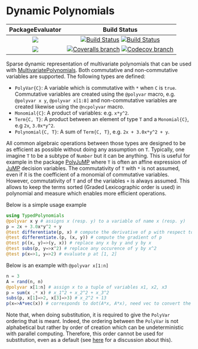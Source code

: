 # Dynamic Polynomials

| **PackageEvaluator** | **Build Status** |
|:--------------------:|:----------------:|
| [![][pkg-0.6-img]][pkg-0.6-url] | [![Build Status][build-img]][build-url] [![Build Status][winbuild-img]][winbuild-url] |
| [![][pkg-0.7-img]][pkg-0.7-url] | [![Coveralls branch][coveralls-img]][coveralls-url] [![Codecov branch][codecov-img]][codecov-url] |

Sparse dynamic representation of multivariate polynomials that can be used with [MultivariatePolynomials](https://github.com/blegat/MultivariatePolynomials.jl).
Both commutative and non-commutative variables are supported.
The following types are defined:

* `PolyVar{C}`: A variable which is commutative with `*` when `C` is `true`. Commutative variables are created using the `@polyvar` macro, e.g. `@polyvar x y`, `@polyvar x[1:8]` and non-commutative variables are created likewise using the `@ncpolyvar` macro.
* `Monomial{C}`: A product of variables: e.g. `x*y^2`.
* `Term{C, T}`: A product between an element of type `T` and a `Monomial{C}`, e.g `2x`, `3.0x*y^2`.
* `Polynomial{C, T}`: A sum of `Term{C, T}`, e.g. `2x + 3.0x*y^2 + y`.

All common algebraic operations between those types are designed to be as efficient as possible without doing any assumption on `T`.
Typically, one imagine `T` to be a subtype of `Number` but it can be anything.
This is useful for example in the package [PolyJuMP](https://github.com/JuliaOpt/PolyJuMP.jl) where `T` is often an affine expression of [JuMP](https://github.com/JuliaOpt/JuMP.jl) decision variables.
The commutativity of `T` with `*` is not assumed, even if it is the coefficient of a monomial of commutative variables.
However, commutativity of `T` and of the variables `+` is always assumed.
This allows to keep the terms sorted (Graded Lexicographic order is used) in polynomial and measure which enables more efficient operations.

Below is a simple usage example
```julia
using TypedPolynomials
@polyvar x y # assigns x (resp. y) to a variable of name x (resp. y)
p = 2x + 3.0x*y^2 + y
@test differentiate(p, x) # compute the derivative of p with respect to x
@test differentiate.(p, (x, y)) # compute the gradient of p
@test p((x, y)=>(y, x)) # replace any x by y and y by x
@test subs(p, y=>x^2) # replace any occurence of y by x^2
@test p(x=>1, y=>2) # evaluate p at [1, 2]
```
Below is an example with `@polyvar x[1:n]`
```julia
n = 3
A = rand(n, n)
@polyvar x[1:n] # assign x to a tuple of variables x1, x2, x3
p = sum(x .* x) # x_1^2 + x_2^2 + x_3^2
subs(p, x[1]=>2, x[3]=>3) # x_2^2 + 13
p(x=>A*vec(x)) # corresponds to dot(A*x, A*x), need vec to convert the tuple to a vector
```
Note that, when doing substitution, it is required to give the `PolyVar` ordering that is meant.
Indeed, the ordering between the `PolyVar` is not alphabetical but rather by order of creation
which can be undeterministic with parallel computing.
Therefore, this order cannot be used for substitution, even as a default (see [here](https://github.com/blegat/MultivariatePolynomials.jl/issues/3) for a discussion about this).

[pkg-0.6-img]: http://pkg.julialang.org/badges/DynamicPolynomials_0.6.svg
[pkg-0.6-url]: http://pkg.julialang.org/?pkg=DynamicPolynomials
[pkg-0.7-img]: http://pkg.julialang.org/badges/DynamicPolynomials_0.7.svg
[pkg-0.7-url]: http://pkg.julialang.org/?pkg=DynamicPolynomials

[build-img]: https://travis-ci.org/blegat/DynamicPolynomials.jl.svg?branch=master
[build-url]: https://travis-ci.org/blegat/DynamicPolynomials.jl
[winbuild-img]: https://ci.appveyor.com/api/projects/status/wu5dnoq4x3jvjft8?svg=true
[winbuild-url]: https://ci.appveyor.com/project/blegat/dynamicpolynomials-jl
[coveralls-img]: https://coveralls.io/repos/github/blegat/DynamicPolynomials.jl/badge.svg?branch=master
[coveralls-url]: https://coveralls.io/github/blegat/DynamicPolynomials.jl?branch=master
[codecov-img]: http://codecov.io/github/blegat/DynamicPolynomials.jl/coverage.svg?branch=master
[codecov-url]: http://codecov.io/github/blegat/DynamicPolynomials.jl?branch=master
